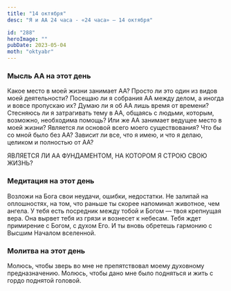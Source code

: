 ```yaml
---
title: "14 октября"
desc: "Я и АА 24 часа - «24 часа» — 14 октября"

id: "288"
heroImage: ""
pubDate: 2023-05-04
moth: "oktyabr"
---
```


### Мысль АА на этот день

Какое место в моей жизни занимает АА? Просто ли это один из видов моей
деятельности? Посещаю ли я собрания АА между делом, а иногда и вовсе пропускаю
их? Думаю ли я об АА лишь время от времени? Стесняюсь ли я затрагивать тему в
АА, общаясь с людьми, которым, возможно, необходима помощь? Или же АА занимает
ведущее место в моей жизни? Является ли основой всего моего существования? Что
бы со мной было без АА? Зависит ли все, что я имею, и что я делаю, целиком и
полностью от АА?

ЯВЛЯЕТСЯ ЛИ АА ФУНДАМЕНТОМ, НА КОТОРОМ Я СТРОЮ СВОЮ ЖИЗНЬ?

### Медитация на этот день

Возложи на Бога свои неудачи, ошибки, недостатки. Не залипай на оплошностях,
на том, что раньше ты скорее напоминал животное, чем ангела. У тебя есть
посредник между тобой и Богом — твоя крепнущая вера. Она вырвет тебя из грязи
и вознесет к небесам. Тебя ждет примирение с Богом, с духом Его. И ты вновь
обретешь гармонию с Высшим Началом вселенной.

### Молитва на этот день

Молюсь, чтобы зверь во мне не препятствовал моему духовному предназначению.
Молюсь, чтобы дано мне было подняться и жить с гордо поднятой головой.

